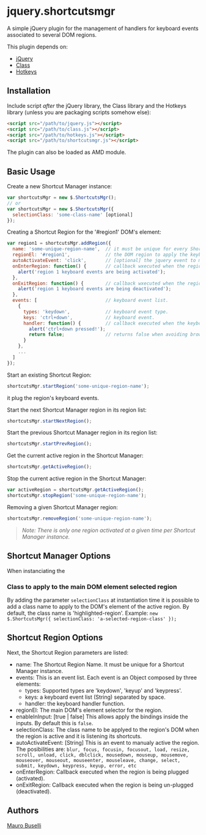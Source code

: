 jquery.shortcutsmgr
===================

A simple jQuery plugin for the management of handlers for keyboard events associated to several DOM regions.

This plugin depends on:
* [jQuery](http://jquery.com)
* [Class](http://ejohn.org/blog/simple-javascript-inheritance/)
* [Hotkeys](https://github.com/jeresig/jquery.hotkeys)

## Installation

Include script *after* the jQuery library, the Class library and the Hotkeys library (unless you are packaging scripts somehow else):

```html
<script src="/path/to/jquery.js"></script>
<script src="/path/to/class.js"></script>
<script src="/path/to/hotkeys.js"></script>
<script src="/path/to/shortcutsmgr.js"></script>
```

The plugin can also be loaded as AMD module.

## Basic Usage

Create a new Shortcut Manager instance:

```javascript
var shortcutsMgr = new $.ShortcutsMgr();
// or
var shortcutsMgr = new $.ShortcutsMgr({
  selectionClass: 'some-class-name' [optional]
});
```

Creating a Shortcut Region for the '#region1' DOM's element:

```javascript
var region1 = shortcutsMgr.addRegion({
  name: 'some-unique-region-name',  // it must be unique for every Shortcut Manager instance.
  regionEl: '#region1',             // the DOM region to apply the keyboard bindings.
  autoActivateEvent: 'click',       // [optional] the jquery event to manualy activates the region.
  onEnterRegion: function() {       // callback wxecuted when the region is activated.
    alert('region 1 keyboard events are being activated');
  },
  onExitRegion: function() {        // callback wxecuted when the region is deactivated.
    alert('region 1 keyboard events are being deactivated');
  },
  events: [                         // keyboard event list. 
    {
      types: 'keydown',             // keyboard event type.
      keys: 'ctrl+down',            // keyboard event.
      handler: function() {         // callback executed when the keyboard event is fired.
        alert('ctrl+down pressed!');
        return false;               // returns false when avoiding browser defaults.
      }
    },
    ...
  ]
});
```

Start an existing Shortcut Region:

```javascript
shortcutsMgr.startRegion('some-unique-region-name');
```
it plug the region's keyboard events.


Start the next Shortcut Manager region in its region list:

```javascript
shortcutsMgr.startNextRegion();
```

Start the previous Shortcut Manager region in its region list:

```javascript
shortcutsMgr.startPrevRegion();
```


Get the current active region in the Shortcut Manager:

```javascript
shortcutsMgr.getActiveRegion();
```


Stop the current active region in the Shortcut Manager:

```javascript
var activeRegion = shortcutsMgr.getActiveRegion();
shortcutsMgr.stopRegion('some-unique-region-name');
```


Removing a given Shortcut Manager region:

```javascript
shortcutsMgr.removeRegion('some-unique-region-name');
```


> *Note: There is only one region activated at a given time per Shortcut Manager instance.*


## Shortcut Manager Options

When instanciating the 

### Class to apply to the main DOM element selected region
By adding the parameter `selectionClass` at instantiation time it is possible to add a class name to apply to the DOM's element of the active region. By default, the class name is 'highlighted-region'.
Example: `new $.ShortcutsMgr({ selectionClass: 'a-selected-region-class' });`


## Shortcut Region Options
Next, the Shortcut Region parameters are listed:

* name: The Shortcut Region Name. It must be unique for a Shortcut Manager instance.
* events: This is an event list. Each event is an Object composed by three elements:
  + types: Supported types are 'keydown', 'keyup' and 'keypress'.
  + keys: a keyboard event list (String) separated by space.
  + handler: the keyboard handler function.
* regionEl: The main DOM's element selector for the region.
* enableInInput: [true | false] This allows apply the bindings inside the inputs. By default this is `false`.
* selectionClass: The class name to be applyed to the region's DOM when the region is active and it is listening its shortcuts.
* autoActivateEvent: [String] This is an event to manualy active the region. The posibilities are:
	 `blur, focus, focusin, focusout, load, resize, scroll, unload, click, dblclick, mousedown, mouseup, mousemove, mouseover, mouseout, mouseenter, mouseleave, change, select, submit, keydown, keypress, keyup, error, etc`
* onEnterRegion: Callback executed when the region is being plugged (activated).
* onExitRegion: Callback executed when the region is being un-plugged (deactivated).

## Authors

[Mauro Buselli](https://github.com/mauroBus)
